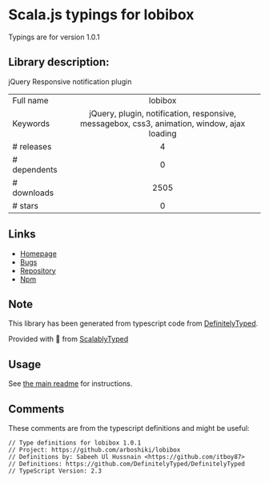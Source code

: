 
# Scala.js typings for lobibox

Typings are for version 1.0.1

## Library description:
jQuery Responsive notification plugin

|                    |                 |
| ------------------ | :-------------: |
| Full name          | lobibox |
| Keywords           | jQuery, plugin, notification, responsive, messagebox, css3, animation, window, ajax loading |
| # releases         | 4 |
| # dependents       | 0 |
| # downloads        | 2505 |
| # stars            | 0 |

## Links
- [Homepage](https://github.com/arboshiki/lobibox#readme)
- [Bugs](https://github.com/arboshiki/lobibox/issues)
- [Repository](https://github.com/arboshiki/lobibox)
- [Npm](https://www.npmjs.com/package/lobibox)
    


## Note
This library has been generated from typescript code from [DefinitelyTyped](https://definitelytyped.org).

Provided with :purple_heart: from [ScalablyTyped](https://github.com/oyvindberg/ScalablyTyped)

## Usage
See [the main readme](../../readme.md) for instructions.

## Comments

These comments are from the typescript definitions and might be useful:
```
// Type definitions for lobibox 1.0.1
// Project: https://github.com/arboshiki/lobibox
// Definitions by: Sabeeh Ul Hussnain <https://github.com/itboy87>
// Definitions: https://github.com/DefinitelyTyped/DefinitelyTyped
// TypeScript Version: 2.3

```

